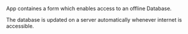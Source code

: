 App containes a form which enables access to an offline Database.

The database is updated on a server automatically whenever internet is accessible.
